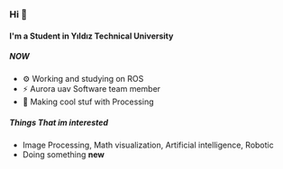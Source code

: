 ### Hi 👋

#### I'm a Student in Yıldız Technical University

##### NOW

- ⚙️ Working and studying on ROS 
- ⚡️ Aurora uav Software team member
- 🍑 Making cool stuf with Processing

##### Things That im interested

- Image Processing, Math visualization, Artificial intelligence, Robotic
- Doing something **new**
